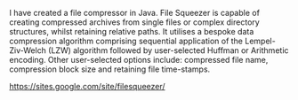 I have created a file compressor in Java. File Squeezer is capable of creating compressed archives from single files or complex directory structures, whilst retaining relative paths. It utilises a bespoke data compression algorithm comprising sequential application of the Lempel-Ziv-Welch (LZW) algorithm followed by user­-selected Huffman or Arithmetic encoding. Other user-­selected options include: compressed file name, compression block size and retaining file time-stamps.

https://sites.google.com/site/filesqueezer/